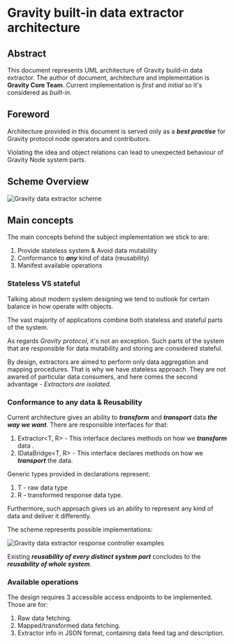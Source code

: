 
# Gravity built-in data extractor architecture

## Abstract

This document represents UML architecture of Gravity build-in data extractor. The author of document, architecture and implementation is **Gravity Core Team**. Current implementation is *first* and *initial* so it's considered as *built-in*.

## Foreword

Architecture provided in this document is served only as a ***best practise***  for Gravity protocol node operators and contributors. 

Violating the idea and object relations can lead to unexpected behaviour of Gravity Node system parts.

## Scheme Overview

![Gravity data extractor scheme](https://i.imgur.com/xkkFsrU.jpg)


## Main concepts

The main concepts behind the subject implementation we stick to are:
1. Provide stateless system & Avoid data mutability
2. Conformance to ***any*** kind of data (reusability)
3. Manifest available operations

### Stateless VS stateful

Talking about modern system designing we tend to outlook for certain balance in how operate with objects.

The vast majority of applications combine both stateless and stateful parts of the system.

As regards *Gravity protocol*, it's not an exception. Such parts of the system that are responsible for data mutability and storing are considered stateful. 

By design, extractors are aimed to perform only data aggregation and mapping procedures. That is why we have stateless approach. They are not awared of particular data consumers, and here comes the second advantage - *Extractors are isolated.*


### Conformance to any data & Reusability

Current architecture gives an ability to ***transform*** and ***transport*** data ***the way we want***. There are responsible interfaces for that:
1. Extractor<T, R> - This interface declares methods on how we ***transform*** data .
2. IDataBridge<T, R> - This interface declares methods on how we ***transport*** the data.

Generic types provided in declarations represent:
1. T - raw data type
2. R - transformed response data type. 

Furthermore, such approach gives us an ability to represent any kind of data and deliver it differently.

The scheme represents possible implementations:

![Gravity data extractor response controller examples](https://i.imgur.com/RnPi1Kw.png)

Existing ***reusability of every distinct system part*** concludes to the ***reusability of whole system***.

### Available operations

The design requires 3 accessible access endpoints to be implemented. Those are for:
1. Raw data fetching.
2. Mapped/transformed data fetching.
3. Extractor info in JSON format, containing data feed tag and description.


